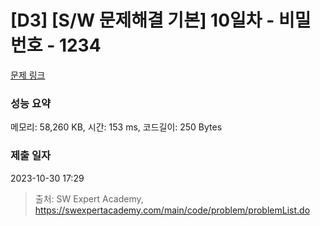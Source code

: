 # [D3] [S/W 문제해결 기본] 10일차 - 비밀번호 - 1234 

[문제 링크](https://swexpertacademy.com/main/code/problem/problemDetail.do?contestProbId=AV14_DEKAJcCFAYD) 

### 성능 요약

메모리: 58,260 KB, 시간: 153 ms, 코드길이: 250 Bytes

### 제출 일자

2023-10-30 17:29



> 출처: SW Expert Academy, https://swexpertacademy.com/main/code/problem/problemList.do